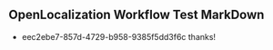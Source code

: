 ## OpenLocalization Workflow Test MarkDown
* eec2ebe7-857d-4729-b958-9385f5dd3f6c thanks!

<!--HONumber=Aug16_HO5-->



